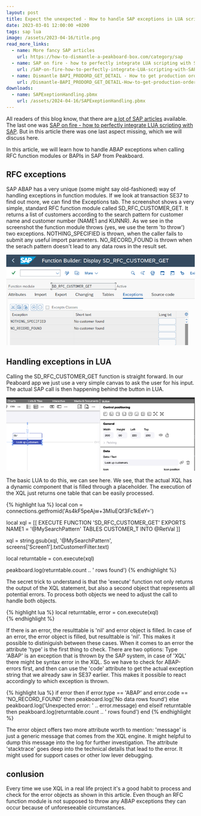 ```yaml
---
layout: post
title: Expect the unexpected - How to handle SAP exceptions in LUA scripting
date: 2023-03-01 12:00:00 +0200
tags: sap lua
image: /assets/2023-04-16/title.png
read_more_links:
  - name: More fancy SAP articles
    url: https://how-to-dismantle-a-peakboard-box.com/category/sap
  - name: SAP on fire - how to perfectly integrate LUA scripting with SAP
    url: /SAP-on-fire-how-to-perfectly-integrate-LUA-scripting-with-SAP.html
  - name: Dismantle BAPI_PRODORD_GET_DETAIL - How to get production order details from SAP
    url: /Dismantle-BAPI_PRODORD_GET_DETAIL-How-to-get-production-order-details-from-SAP.html
downloads:
  - name: SAPExeptionHandling.pbmx
    url: /assets/2024-04-16/SAPExeptionHandling.pbmx
---
```

All readers of this blog know, that there are [a lot of SAP articles](https://how-to-dismantle-a-peakboard-box.com/category/sap) available. The last one was [SAP on fire - how to perfectly integrate LUA scripting with SAP](/SAP-on-fire-how-to-perfectly-integrate-LUA-scripting-with-SAP.html). But in this article there was one last aspect missing, which we will discuss here.

In this article, we will learn how to handle ABAP exceptions when calling RFC function modules or BAPIs in SAP from Peakboard.
 
## RFC exceptions

SAP ABAP has a very unique (some might say old-fashioned) way of handling exceptions in function modules. If we look at transaction SE37 to find out more, we can find the Exceptions tab. The screenshot shows a very simple, standard RFC function module called SD_RFC_CUSTOMER_GET. It returns a list of customers according to the search pattern for customer name and customer number (NAME1 and KUNNR). As we see in the screenshot the function module throws (yes, we use the term 'to throw') two exceptions. NOTHING_SPECIFIED is thrown, when the caller fails to submit any useful import parameters. NO_RECORD_FOUND is thrown when the serach pattern doesn't lead to any data rows in the result set.

![image](/assets/2024-04-16/010.png)

## Handling exceptions in LUA

Calling the SD_RFC_CUSTOMER_GET function is straight forward. In our Peaboard app we just use a very simple canvas to ask the user for his input. The actual SAP call is then happening behind the button in LUA.

![image](/assets/2024-04-16/020.png)

The basic LUA to do this, we can see here. We see, that the actual XQL has a dynamic component that is filled through a placeholder. The execution of the XQL just returns one table that can be easily processed.

{% highlight lua %}
local con = connections.getfromid('As4kF5peAjw+3MIuEQf3Fc1kEeY=')

local xql = [[
EXECUTE FUNCTION 'SD_RFC_CUSTOMER_GET'
  EXPORTS
    NAME1   = '@MySearchPattern'
   TABLES
      CUSTOMER_T INTO @RetVal
  ]]
  
xql = string.gsub(xql, '@MySearchPattern', screens['Screen1'].txtCustomerFilter.text)

local returntable = con.execute(xql)  

peakboard.log(returntable.count .. ' rows found')
{% endhighlight %}

The secret trick to understand is that the 'execute' function not only returns the output of the XQL statement, but also a second object that represents all potential errors. To process both objects we need to adjust the call to handle both objects. 

{% highlight lua %}
local returntable, error = con.execute(xql)  
{% endhighlight %}

If there is an error, the resulttable is 'nil' and error object is filled. In case of an error, the error object is filled, but resulttable is 'nil'.
This makes it possible to distiniguish between these cases. When it comes to an error the attribute 'type' is the first thing to check. There are two options: Type 'ABAP' is an exception that is thrown by the SAP system, in case of 'XQL' there might be syntax error in the XQL. So we have to check for ABAP-errors first, and then can use the 'code' attribute to get the actual exception string that we already saw in SE37 earlier. This makes it possible to react accordingly to which exception is thrown.

{% highlight lua %}
if error then
 if error.type == 'ABAP' and error.code == 'NO_RECORD_FOUND' then
 	peakboard.log('No data rows found')
 else
    peakboard.log('Unexpected error: ' .. error.message)
 end
elseif returntable then
   peakboard.log(returntable.count .. ' rows found')
end
{% endhighlight %}

The error object offers two more attribute worth to mention: 'message' is just a generic message that comes from the XQL engine. It might helpful to dump this message into the log for further investigation. The attribute 'stacktrace' goes deep into the technical details that lead to the error. It might used for support cases or other low lever debugging.

## conlusion

Every time we use XQL in a real life project it's a good habit to process and check for the error objects as shown in this article. Even though an RFC function module is not supposed to throw any ABAP exceptions they can occur because of unforeseeable circumstances.


